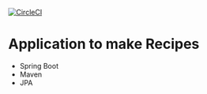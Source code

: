 [![CircleCI](https://circleci.com/gh/yvnpaz/Spring.svg?style=svg)](https://circleci.com/gh/yvnpaz/Spring)

# Application to make Recipes

- Spring Boot
- Maven
- JPA
